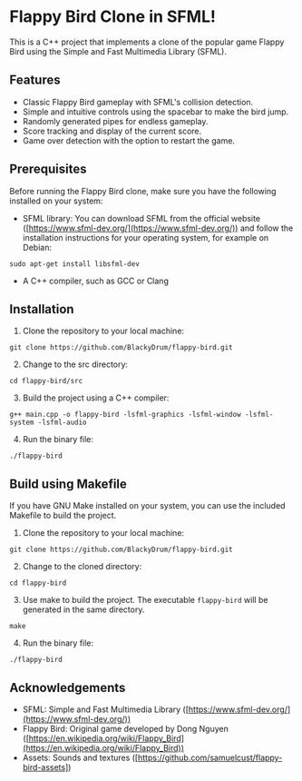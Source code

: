 # Flappy Bird Clone in SFML!
This is a C++ project that implements a clone of the popular game Flappy Bird using the Simple and Fast Multimedia Library (SFML).

## Features
-   Classic Flappy Bird gameplay with SFML's collision detection.
-   Simple and intuitive controls using the spacebar to make the bird jump.
-   Randomly generated pipes for endless gameplay.
-   Score tracking and display of the current score.
-   Game over detection with the option to restart the game.

## Prerequisites
Before running the Flappy Bird clone, make sure you have the following installed on your system:
-   SFML library: You can download SFML from the official website ([https://www.sfml-dev.org/](https://www.sfml-dev.org/)) and follow the installation instructions for your operating system, for example on Debian:
```
sudo apt-get install libsfml-dev
```
- A C++ compiler, such as GCC or Clang
 
## Installation
1. Clone the repository to your local machine:
```
git clone https://github.com/BlackyDrum/flappy-bird.git
```
2. Change to the src directory:
```
cd flappy-bird/src
```
3. Build the project using a C++ compiler:
```
g++ main.cpp -o flappy-bird -lsfml-graphics -lsfml-window -lsfml-system -lsfml-audio
```
4. Run the binary file:
```
./flappy-bird
```
## Build using Makefile
If you have GNU Make installed on your system, you can use the included Makefile to build the project.

1. Clone the repository to your local machine:
```
git clone https://github.com/BlackyDrum/flappy-bird.git
```
2. Change to the cloned directory:
```
cd flappy-bird
```
3. Use make to build the project. The executable ``flappy-bird`` will be generated in the same directory.
```
make
```
4. Run the binary file:
```
./flappy-bird
```

## Acknowledgements

-   SFML: Simple and Fast Multimedia Library ([https://www.sfml-dev.org/](https://www.sfml-dev.org/))
-   Flappy Bird: Original game developed by Dong Nguyen ([https://en.wikipedia.org/wiki/Flappy_Bird](https://en.wikipedia.org/wiki/Flappy_Bird))
-   Assets: Sounds and textures ([https://github.com/samuelcust/flappy-bird-assets])
